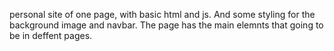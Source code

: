personal site of one page, with basic html and js. And some styling for the background image and navbar. The page has the main elemnts that going to be in deffent pages. 
